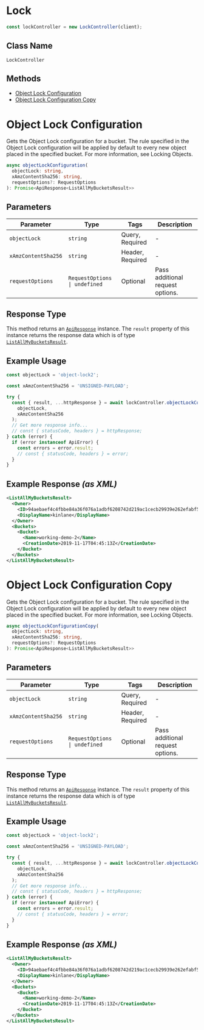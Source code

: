 # Lock

```ts
const lockController = new LockController(client);
```

## Class Name

`LockController`

## Methods

* [Object Lock Configuration](../../doc/controllers/lock.md#object-lock-configuration)
* [Object Lock Configuration Copy](../../doc/controllers/lock.md#object-lock-configuration-copy)


# Object Lock Configuration

Gets the Object Lock configuration for a bucket. The rule specified in the Object Lock configuration will be applied by default to every new object placed in the specified bucket. For more information, see Locking Objects.

```ts
async objectLockConfiguration(
  objectLock: string,
  xAmzContentSha256: string,
  requestOptions?: RequestOptions
): Promise<ApiResponse<ListAllMyBucketsResult>>
```

## Parameters

| Parameter | Type | Tags | Description |
|  --- | --- | --- | --- |
| `objectLock` | `string` | Query, Required | - |
| `xAmzContentSha256` | `string` | Header, Required | - |
| `requestOptions` | `RequestOptions \| undefined` | Optional | Pass additional request options. |

## Response Type

This method returns an [`ApiResponse`](../../doc/api-response.md) instance. The `result` property of this instance returns the response data which is of type [`ListAllMyBucketsResult`](../../doc/models/list-all-my-buckets-result.md).

## Example Usage

```ts
const objectLock = 'object-lock2';

const xAmzContentSha256 = 'UNSIGNED-PAYLOAD';

try {
  const { result, ...httpResponse } = await lockController.objectLockConfiguration(
    objectLock,
    xAmzContentSha256
  );
  // Get more response info...
  // const { statusCode, headers } = httpResponse;
} catch (error) {
  if (error instanceof ApiError) {
    const errors = error.result;
    // const { statusCode, headers } = error;
  }
}
```

## Example Response *(as XML)*

```xml
<ListAllMyBucketsResult>
  <Owner>
    <ID>94aebaef4c4fbbe84a36f076a1adbf6208742d219ac1cecb29939e262efabf56</ID>
    <DisplayName>kinlane</DisplayName>
  </Owner>
  <Buckets>
    <Bucket>
      <Name>working-demo-2</Name>
      <CreationDate>2019-11-17T04:45:13Z</CreationDate>
    </Bucket>
  </Buckets>
</ListAllMyBucketsResult>
```


# Object Lock Configuration Copy

Gets the Object Lock configuration for a bucket. The rule specified in the Object Lock configuration will be applied by default to every new object placed in the specified bucket. For more information, see Locking Objects.

```ts
async objectLockConfigurationCopy(
  objectLock: string,
  xAmzContentSha256: string,
  requestOptions?: RequestOptions
): Promise<ApiResponse<ListAllMyBucketsResult>>
```

## Parameters

| Parameter | Type | Tags | Description |
|  --- | --- | --- | --- |
| `objectLock` | `string` | Query, Required | - |
| `xAmzContentSha256` | `string` | Header, Required | - |
| `requestOptions` | `RequestOptions \| undefined` | Optional | Pass additional request options. |

## Response Type

This method returns an [`ApiResponse`](../../doc/api-response.md) instance. The `result` property of this instance returns the response data which is of type [`ListAllMyBucketsResult`](../../doc/models/list-all-my-buckets-result.md).

## Example Usage

```ts
const objectLock = 'object-lock2';

const xAmzContentSha256 = 'UNSIGNED-PAYLOAD';

try {
  const { result, ...httpResponse } = await lockController.objectLockConfigurationCopy(
    objectLock,
    xAmzContentSha256
  );
  // Get more response info...
  // const { statusCode, headers } = httpResponse;
} catch (error) {
  if (error instanceof ApiError) {
    const errors = error.result;
    // const { statusCode, headers } = error;
  }
}
```

## Example Response *(as XML)*

```xml
<ListAllMyBucketsResult>
  <Owner>
    <ID>94aebaef4c4fbbe84a36f076a1adbf6208742d219ac1cecb29939e262efabf56</ID>
    <DisplayName>kinlane</DisplayName>
  </Owner>
  <Buckets>
    <Bucket>
      <Name>working-demo-2</Name>
      <CreationDate>2019-11-17T04:45:13Z</CreationDate>
    </Bucket>
  </Buckets>
</ListAllMyBucketsResult>
```

